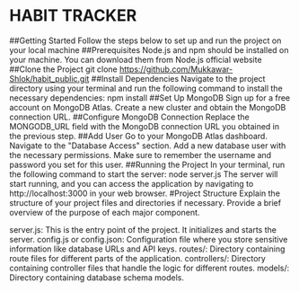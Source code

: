 ﻿# HABIT TRACKER

##Getting Started
Follow the steps below to set up and run the project on your local machine
##Prerequisites
Node.js and npm should be installed on your machine. You can download them from Node.js official website
##Clone the Project
git clone https://github.com/Mukkawar-Shlok/habit_public.git
##Install Dependencies
Navigate to the project directory using your terminal and run the following command to install the necessary dependencies:
npm install
##Set Up MongoDB
Sign up for a free account on MongoDB Atlas.
Create a new cluster and obtain the MongoDB connection URL.
##Configure MongoDB Connection
Replace the MONGODB_URL field with the MongoDB connection URL you obtained in the previous step.
##Add User 
Go to your MongoDB Atlas dashboard.
Navigate to the "Database Access" section.
Add a new database user with the necessary permissions. Make sure to remember the username and password you set for this user.
##Running the Project
In your terminal, run the following command to start the server:
node server.js
The server will start running, and you can access the application by navigating to http://localhost:3000 in your web browser.
#Project Structure
Explain the structure of your project files and directories if necessary. Provide a brief overview of the purpose of each major component.

server.js: This is the entry point of the project. It initializes and starts the server.
config.js or config.json: Configuration file where you store sensitive information like database URLs and API keys.
routes/: Directory containing route files for different parts of the application.
controllers/: Directory containing controller files that handle the logic for different routes.
models/: Directory containing database schema models.
